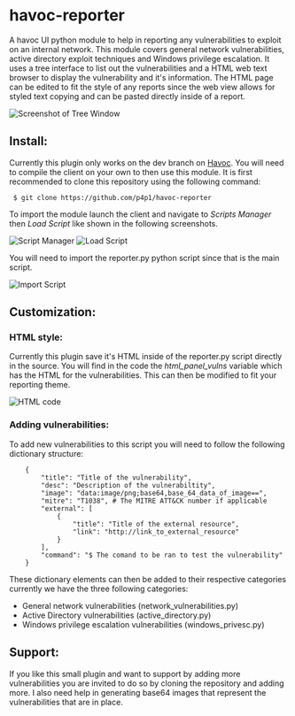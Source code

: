 # havoc-reporter

A havoc UI python module to help in reporting any vulnerabilities to exploit on
an internal network. This module covers general network vulnerabilities, active
directory exploit techniques and Windows privilege escalation. It uses a tree
interface to list out the vulnerabilities and a HTML web text browser to display
the vulnerability and it's information. The HTML page can be edited to fit the
style of any reports since the web view allows for styled text copying and can
be pasted directly inside of a report.

![Screenshot of Tree Window](https://raw.githubusercontent.com/p4p1/havoc-reporter/main/assets/reporter.png)

## Install:

Currently this plugin only works on the dev branch on [Havoc](https://github.com/HavocFramework/Havoc/tree/dev).
You will need to compile the client on your own to then use this module. It is
first recommended to clone this repository using the following command:
```
 $ git clone https://github.com/p4p1/havoc-reporter
```
To import the module launch the client and navigate to *Scripts Manager* then
*Load Script* like shown in the following screenshots.

![Script Manager](https://raw.githubusercontent.com/p4p1/havoc-reporter/main/assets/tuto1.png)
![Load Script](https://raw.githubusercontent.com/p4p1/havoc-reporter/main/assets/tuto2.png)

You will need to import the reporter.py python script since that is the main
script.

![Import Script](https://raw.githubusercontent.com/p4p1/havoc-reporter/main/assets/tuto3.png)

## Customization:

### HTML style:

Currently this plugin save it's HTML inside of the reporter.py script directly
in the source. You will find in the code the *html_panel_vulns* variable which
has the HTML for the vulnerabilities. This can then be modified to fit your
reporting theme.

![HTML code](https://raw.githubusercontent.com/p4p1/havoc-reporter/main/assets/html_code.png)

### Adding vulnerabilities:

To add new vulnerabilities to this script you will need to follow the following
dictionary structure:
```
    {
        "title": "Title of the vulnerability",
        "desc": "Description of the vulnerabiltity",
        "image": "data:image/png;base64,base_64_data_of_image==",
        "mitre": "T1038", # The MITRE ATT&CK number if applicable
        "external": [
            {
                "title": "Title of the external resource",
                "link": "http://link_to_external_resource"
            }
        ],
        "command": "$ The comand to be ran to test the vulnerability"
    }
```
These dictionary elements can then be added to their respective categories
currently we have the three following categories:
 - General network vulnerabilities (network_vulnerabilities.py)
 - Active Directory vulnerabilities (active_directory.py)
 - Windows privilege escalation vulnerabilities (windows_privesc.py)

## Support:

If you like this small plugin and want to support by adding more vulnerabilities
you are invited to do so by cloning the repository and adding more. I also need
help in generating base64 images that represent the vulnerabilities that are in
place.
